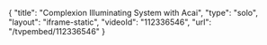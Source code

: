 {
    "title": "Complexion Illuminating System with Acai",
    "type": "solo",
    "layout": "iframe-static",
    "videoId": "112336546",
    "url": "\/tvpembed\/112336546"
}